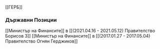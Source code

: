 [[ГЕРБ]]

### Държавни Позиции
[[Министър на Финансите]] в [[(2021.04.16 - 2021.05.12) Правителство Борисов 3]]
[[Министър на Финансите]] в [[(2017.01.27 - 2017.05.04) Правителство Огнян Герджиков]]